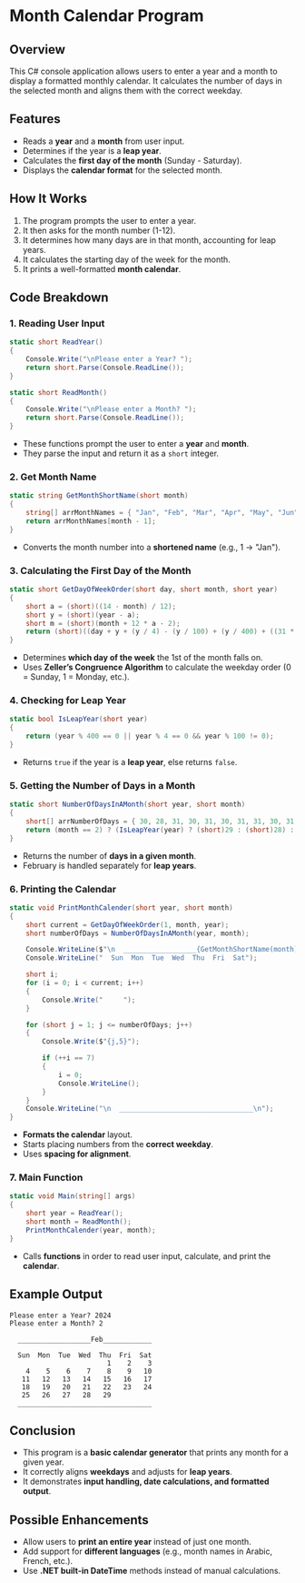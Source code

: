 # Month Calendar Program

## Overview
This C# console application allows users to enter a year and a month to display a formatted monthly calendar. It calculates the number of days in the selected month and aligns them with the correct weekday.

## Features
- Reads a **year** and a **month** from user input.
- Determines if the year is a **leap year**.
- Calculates the **first day of the month** (Sunday - Saturday).
- Displays the **calendar format** for the selected month.

## How It Works
1. The program prompts the user to enter a year.
2. It then asks for the month number (1-12).
3. It determines how many days are in that month, accounting for leap years.
4. It calculates the starting day of the week for the month.
5. It prints a well-formatted **month calendar**.

## Code Breakdown
### 1. Reading User Input
```csharp
static short ReadYear()
{
    Console.Write("\nPlease enter a Year? ");
    return short.Parse(Console.ReadLine());
}

static short ReadMonth()
{
    Console.Write("\nPlease enter a Month? ");
    return short.Parse(Console.ReadLine());
}
```
- These functions prompt the user to enter a **year** and **month**.
- They parse the input and return it as a `short` integer.

### 2. Get Month Name
```csharp
static string GetMonthShortName(short month)
{
    string[] arrMonthNames = { "Jan", "Feb", "Mar", "Apr", "May", "Jun", "Jul", "Aug", "Sep", "Oct", "Nov", "Dec" };
    return arrMonthNames[month - 1];
}
```
- Converts the month number into a **shortened name** (e.g., 1 → "Jan").

### 3. Calculating the First Day of the Month
```csharp
static short GetDayOfWeekOrder(short day, short month, short year)
{
    short a = (short)((14 - month) / 12);
    short y = (short)(year - a);
    short m = (short)(month + 12 * a - 2);
    return (short)((day + y + (y / 4) - (y / 100) + (y / 400) + ((31 * m) / 12)) % 7);
}
```
- Determines **which day of the week** the 1st of the month falls on.
- Uses **Zeller’s Congruence Algorithm** to calculate the weekday order (0 = Sunday, 1 = Monday, etc.).

### 4. Checking for Leap Year
```csharp
static bool IsLeapYear(short year)
{
    return (year % 400 == 0 || year % 4 == 0 && year % 100 != 0);
}
```
- Returns `true` if the year is a **leap year**, else returns `false`.

### 5. Getting the Number of Days in a Month
```csharp
static short NumberOfDaysInAMonth(short year, short month)
{
    short[] arrNumberOfDays = { 30, 28, 31, 30, 31, 30, 31, 31, 30, 31, 30, 31 };
    return (month == 2) ? (IsLeapYear(year) ? (short)29 : (short)28) : arrNumberOfDays[month - 1];
}
```
- Returns the number of **days in a given month**.
- February is handled separately for **leap years**.

### 6. Printing the Calendar
```csharp
static void PrintMonthCalender(short year, short month)
{
    short current = GetDayOfWeekOrder(1, month, year);
    short numberOfDays = NumberOfDaysInAMonth(year, month);

    Console.WriteLine($"\n  __________________{GetMonthShortName(month)}____________\n");
    Console.WriteLine("  Sun  Mon  Tue  Wed  Thu  Fri  Sat");

    short i;
    for (i = 0; i < current; i++)
    {
        Console.Write("     ");
    }

    for (short j = 1; j <= numberOfDays; j++)
    {
        Console.Write($"{j,5}");

        if (++i == 7)
        {
            i = 0;
            Console.WriteLine();
        }
    }
    Console.WriteLine("\n  _________________________________\n");
}
```
- **Formats the calendar** layout.
- Starts placing numbers from the **correct weekday**.
- Uses **spacing for alignment**.

### 7. Main Function
```csharp
static void Main(string[] args)
{
    short year = ReadYear();
    short month = ReadMonth();
    PrintMonthCalender(year, month);
}
```
- Calls **functions** in order to read user input, calculate, and print the **calendar**.

## Example Output
```
Please enter a Year? 2024
Please enter a Month? 2

  __________________Feb____________

  Sun  Mon  Tue  Wed  Thu  Fri  Sat
                        1    2    3
    4    5    6    7    8    9   10
   11   12   13   14   15   16   17
   18   19   20   21   22   23   24
   25   26   27   28   29
  _________________________________
```

## Conclusion
- This program is a **basic calendar generator** that prints any month for a given year.
- It correctly aligns **weekdays** and adjusts for **leap years**.
- It demonstrates **input handling, date calculations, and formatted output**.

## Possible Enhancements
- Allow users to **print an entire year** instead of just one month.
- Add support for **different languages** (e.g., month names in Arabic, French, etc.).
- Use **.NET built-in DateTime** methods instead of manual calculations.


